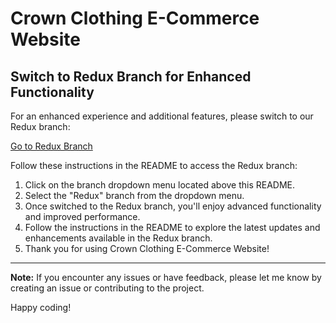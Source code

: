 # Crown Clothing E-Commerce Website

## Switch to Redux Branch for Enhanced Functionality

For an enhanced experience and additional features, please switch to our Redux branch:

[Go to Redux Branch](https://github.com/TaiJoLo/crwn-clothing/tree/redux)

Follow these instructions in the README to access the Redux branch:

1. Click on the branch dropdown menu located above this README.
2. Select the "Redux" branch from the dropdown menu.
3. Once switched to the Redux branch, you'll enjoy advanced functionality and improved performance.
4. Follow the instructions in the README to explore the latest updates and enhancements available in the Redux branch.
5. Thank you for using Crown Clothing E-Commerce Website!

---

**Note:** If you encounter any issues or have feedback, please let me  know by creating an issue or contributing to the project.

Happy coding!

